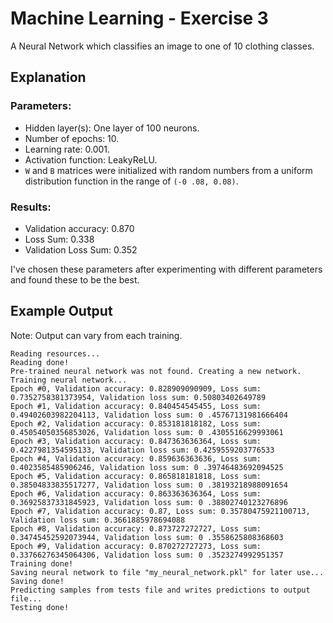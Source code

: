 # Machine Learning - Exercise 3
A Neural Network which classifies an image to one of 10 clothing classes.

## Explanation
### Parameters:
* Hidden layer(s): One layer of 100 neurons.
* Number of epochs: 10.
* Learning rate: 0.001.
* Activation function: LeakyReLU.
* `W` and `B` matrices were initialized with random numbers from a uniform distribution function in the range of `(-0
.08, 0.08)`.

### Results:
* Validation accuracy: 0.870
* Loss Sum: 0.338
* Validation Loss Sum: 0.352

I've chosen these parameters after experimenting with different parameters and found these to be the best.

## Example Output  
Note: Output can vary from each training.

`Reading resources...  `  
`Reading done!`  
`Pre-trained neural network was not found. Creating a new network.`    
`Training neural network...`  
`Epoch #0, Validation accuracy: 0.828909090909, Loss sum: 0.7352758381373954, Validation loss sum: 0.50803402649789`    
`Epoch #1, Validation accuracy: 0.840454545455, Loss sum: 0.49402603982204113, Validation loss sum: 0
.45767131981666404`  
`Epoch #2, Validation accuracy: 0.853181818182, Loss sum: 0.45054050356853026, Validation loss sum: 0
.4305516629993061`  
`Epoch #3, Validation accuracy: 0.847363636364, Loss sum: 0.4227981354595133, Validation loss sum: 0.4259559203776533`  
`Epoch #4, Validation accuracy: 0.859636363636, Loss sum: 0.4023585485906246, Validation loss sum: 0
.39746483692094525`  
`Epoch #5, Validation accuracy: 0.865818181818, Loss sum: 0.38504833835517277, Validation loss sum: 0
.38193218988091654`  
`Epoch #6, Validation accuracy: 0.863363636364, Loss sum: 0.36925837331845923, Validation loss sum: 0
.38802740123276896`  
`Epoch #7, Validation accuracy: 0.87, Loss sum: 0.35780475921100713, Validation loss sum: 0.3661885978694088`  
`Epoch #8, Validation accuracy: 0.873727272727, Loss sum: 0.34745452592073944, Validation loss sum: 0
.3558625808368603`  
`Epoch #9, Validation accuracy: 0.870272727273, Loss sum: 0.33766276345064306, Validation loss sum: 0
.3523274992951357`  
`Training done!`  
`Saving neural network to file "my_neural_network.pkl" for later use...`  
`Saving done!`  
`Predicting samples from tests file and writes predictions to output file...`  
`Testing done!`  
